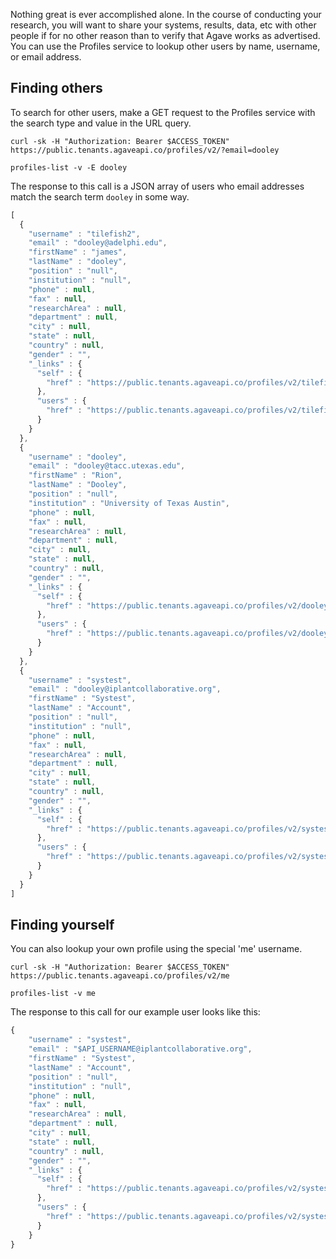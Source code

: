 Nothing great is ever accomplished alone. In the course of conducting your research, you will want to share your systems, results, data, etc with other people if for no other reason than to verify that Agave works as advertised. You can use the Profiles service to lookup other users by name, username, or email address.

## Finding others  

To search for other users, make a GET request to the Profiles service with the search type and value in the URL query.

```shell
curl -sk -H "Authorization: Bearer $ACCESS_TOKEN" https://public.tenants.agaveapi.co/profiles/v2/?email=dooley
```


```cli
profiles-list -v -E dooley
``` 


The response to this call is a JSON array of users who email addresses match the search term `dooley` in some way.

```javascript
[ 
  {
    "username" : "tilefish2",
    "email" : "dooley@adelphi.edu",
    "firstName" : "james",
    "lastName" : "dooley",
    "position" : "null",
    "institution" : "null",
    "phone" : null,
    "fax" : null,
    "researchArea" : null,
    "department" : null,
    "city" : null,
    "state" : null,
    "country" : null,
    "gender" : "",
    "_links" : {
      "self" : {
        "href" : "https://public.tenants.agaveapi.co/profiles/v2/tilefish2"
      },
      "users" : {
        "href" : "https://public.tenants.agaveapi.co/profiles/v2/tilefish2/users"
      }
    }
  }, 
  {
    "username" : "dooley",
    "email" : "dooley@tacc.utexas.edu",
    "firstName" : "Rion",
    "lastName" : "Dooley",
    "position" : "null",
    "institution" : "University of Texas Austin",
    "phone" : null,
    "fax" : null,
    "researchArea" : null,
    "department" : null,
    "city" : null,
    "state" : null,
    "country" : null,
    "gender" : "",
    "_links" : {
      "self" : {
        "href" : "https://public.tenants.agaveapi.co/profiles/v2/dooley"
      },
      "users" : {
        "href" : "https://public.tenants.agaveapi.co/profiles/v2/dooley/users"
      }
    }
  }, 
  {
    "username" : "systest",
    "email" : "dooley@iplantcollaborative.org",
    "firstName" : "Systest",
    "lastName" : "Account",
    "position" : "null",
    "institution" : "null",
    "phone" : null,
    "fax" : null,
    "researchArea" : null,
    "department" : null,
    "city" : null,
    "state" : null,
    "country" : null,
    "gender" : "",
    "_links" : {
      "self" : {
        "href" : "https://public.tenants.agaveapi.co/profiles/v2/systest"
      },
      "users" : {
        "href" : "https://public.tenants.agaveapi.co/profiles/v2/systest/users"
      }
    }
  } 
]
```

## Finding yourself  

You can also lookup your own profile using the special 'me' username.

```shell
curl -sk -H "Authorization: Bearer $ACCESS_TOKEN" https://public.tenants.agaveapi.co/profiles/v2/me
```


```cli
profiles-list -v me
``` 


The response to this call for our example user looks like this:

```javascript
{
    "username" : "systest",
    "email" : "$API_USERNAME@iplantcollaborative.org",
    "firstName" : "Systest",
    "lastName" : "Account",
    "position" : "null",
    "institution" : "null",
    "phone" : null,
    "fax" : null,
    "researchArea" : null,
    "department" : null,
    "city" : null,
    "state" : null,
    "country" : null,
    "gender" : "",
    "_links" : {
      "self" : {
        "href" : "https://public.tenants.agaveapi.co/profiles/v2/systest"
      },
      "users" : {
        "href" : "https://public.tenants.agaveapi.co/profiles/v2/systest/users"
      }
    }
}
```